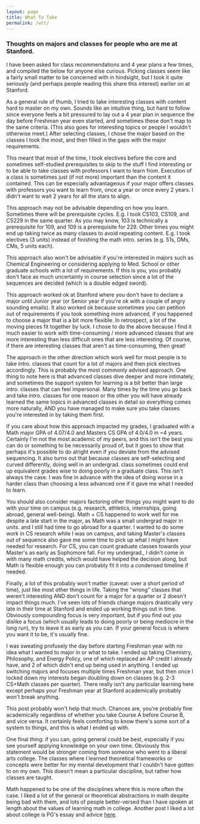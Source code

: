 ```yaml
---
layout: page
title: What To Take 
permalink: /wtt/
---
```


### Thoughts on majors and classes for people who are me at Stanford.  

I have been asked for class recommendations and 4 year plans a few times, and compiled the below for anyone else curious. Picking classes seem like a fairly small matter to be concerned with in hindsight, but I took it quite seriously (and perhaps people reading this share this interest) earlier on at Stanford. 

As a general rule of thumb, I tried to take interesting classes with content hard to master on my own. Sounds like an intuitive thing, but hard to follow since everyone feels a bit pressured to lay out a 4 year plan in sequence the day before Freshman year even started, and sometimes these don't map to the same criteria. (This also goes for interesting topics or people I wouldn't otherwise meet.) After selecting classes, I chose the major based on the classes I took the most, and then filled in the gaps with the major requirements. 

This meant that most of the time, I took electives before the core and sometimes self-studied prerequisites to skip to the stuff I find interesting or to be able to take classes with professors I want to learn from. Execution of a class is sometimes just (if not more) important than the content it contained. This can be especially advantageous if your major offers classes with professors you want to learn from, once a year or once every 2 years. I didn't want to wait 2 years for all the stars to align. 

This approach may not be advisable depending on how you learn. Sometimes there will be prerequisite cycles. E.g. I took CS103, CS109, and CS229 in the same quarter. As you may know, 103 is technically a prerequisite for 109, and 109 is a prerequisite for 229. Other times you might end up taking twice as many classes to avoid repeating content. E.g. I took electives (3 units) instead of finishing the math intro. series (e.g. 51s, DMs, CMs, 5 units each). 

This approach also won't be advisable if you're interested in majors such as Chemical Engineering or considering applying to Med. School or other graduate schools with a lot of requirements. If this is you, you probably don't face as much uncertainty in course selection since a lot of the sequences are decided (which is a double edged sword). 

This approach worked ok at Stanford where you don't have to declare a major until Junior year (or Senior year if you're ok with a couple of angry sounding emails). It also worked ok because sometimes you can petition out of requirements if you took something more advanced, if you happened to choose a major that is a bit more flexible. In retrospect, a lot of the moving pieces fit together by luck. I chose to do the above because I find it much easier to work with time-consuming / more advanced classes that are more interesting than less difficult ones that are less interesting. Of course, if there are interesting classes that aren't as time-consuming, then great!

The approach in the other direction which work well for most people is to take intro. classes that count for a lot of majors and then pick electives accordingly. This is probably the most commonly advised approach. One thing to note here is that advanced classes dive deeper and more intimately, and sometimes the support system for learning is a bit better than large intro. classes that can feel impersonal. Many times by the time you go back and take intro. classes for one reason or the other you will have already learned the same topics in advanced classes in detail so everything comes more naturally, AND you have managed to make sure you take classes you're interested in by taking them first. 

If you care about how this approach impacted my grades, I graduated with a Math major GPA of 4.07/4.0 and Masters CS GPA of 4.0/4.0 in \~4 years. Certainly I'm not the most academic of my peers, and this isn't the best you can do or something to be necessarily proud of, but it goes to show that perhaps it's possible to do alright even if you deviate from the advised sequencing. It also turns out that because classes are self-selecting and curved differently, doing well in an undergrad. class sometimes could end up equivalent grades wise to doing poorly in a graduate class. This isn't always the case. I was fine in advance with the idea of doing worse in a harder class than choosing a less advanced one if it gave me what I needed to learn. 

You should also consider majors factoring other things you might want to do with your time on campus (e.g. research, athletics, internships, going abroad, general well-being). Math + CS happened to work well for me despite a late start in the major, as Math was a small undergrad major in units. and I still had time to go abroad for a quarter. I wanted to do some work in CS research while I was on campus, and taking Master's classes out of sequence also gave me some time to pick up what I might have needed for research. For CS, you can count graduate classes towards your Master's as early as Sophomore fall.  For my undergrad., I didn't come in with many math credits, which would have helped the decision along, but Math is flexible enough you can probably fit it into a condensed timeline if needed.  

Finally, a lot of this probably won't matter (caveat: over a short period of time), just like most other things in life. Taking the "wrong" classes that weren't interesting AND don't count for a major for a quarter or 2 doesn't impact things much. I've seen lots of friends change majors drastically very late in their time at Stanford and ended up working things out in time. Obviously compounding focus is very important, but if you find out you dislike a focus (which usually leads to doing poorly or being mediocre in the long run), try to leave it as early as you can. If your general focus is where you want it to be, it's usually fine. 

I was sweating profusely the day before starting Freshman year with no idea what I wanted to major in or what to take. I ended up taking Chemistry, Philosophy, and Energy Policy, one of which replaced an AP credit I already have, and 2 of which didn't end up being used in anything. I ended up switching majors and focuses multiple times Freshman year, but then once I locked down my interests began doubling down on classes (e.g. 2-3 CS+Math classes per quarter). There really isn't any particular learning here except perhaps your Freshman year at Stanford academically probably won't break anything.  

This post probably won't help that much. Chances are, you're probably fine academically regardless of whether you take Course A before Course B, and vice versa. It certainly feels comforting to know there's some sort of a system to things, and this is what I ended up with. 

One final thing: if you can, going general could be best, especially if you see yourself applying knowledge on your own time. Obviously this statement would be stronger coming from someone who went to a liberal arts college. The classes where I learned theoretical frameworks or concepts were better for my mental development that I couldn't have gotten to on my own. This doesn't mean a particular discipline, but rather how classes are taught. 

Math happened to be one of the disciplines where this is more often the case. I liked a lot of the general or theoretical abstractions in math despite being bad with them, and lots of people better-versed than I have spoken at length about the values of learning math in college. Another post I liked a lot about college is PG's essay and advice [here](http://www.paulgraham.com/college.html). 



